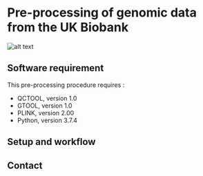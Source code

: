 # Pre-processing of genomic data from the UK Biobank

![alt text](https://github.com/lbourguignon/Preprocessing_UKBiobank_genotype500k/blob/master/UK_biobank_logo.png?raw=true)

## Software requirement

This pre-processing procedure requires :
* QCTOOL, version 1.0
* GTOOL, version 1.0
* PLINK, version 2.00
* Python, version 3.7.4

## Setup and workflow



## Contact
